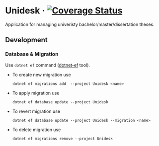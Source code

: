 # Unidesk &middot; [![Coverage Status](https://img.shields.io/coveralls/github/fm-tul/unidesk?logo=coveralls&style=flat-square)](https://coveralls.io/github/fm-tul/unidesk?branch=master)

Application for managing univeristy bachelor/master/dissertation theses.



## Development

### Database & Migration

Use `dotnet ef` command ([dotnet-ef](https://docs.microsoft.com/en-us/ef/core/cli/dotnet) tool).

 - To create new migration use
   ```
   dotnet ef migrations add  --project Unidesk <name>
   ```

 - To apply migration use
   ```
   dotnet ef database update --project Unidesk
   ```

- To revert migration use
    ```
    dotnet ef database update --project Unidesk --migration <name>
    ```
    
- To delete migration use
    ```
    dotnet ef migrations remove --project Unidesk
    ```
